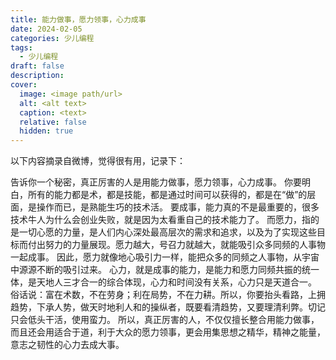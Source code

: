 ```yaml
---
title: 能力做事，愿力领事，心力成事
date: 2024-02-05
categories: 少儿编程
tags:
  - 少儿编程
draft: false
description: 
cover:
  image: <image path/url>
  alt: <alt text>
  caption: <text>
  relative: false
  hidden: true
---
```

以下内容摘录自微博，觉得很有用，记录下：

告诉你一个秘密，真正厉害的人是用能力做事，愿力领事，心力成事。 你要明白，所有的能力都是术，都是技能，都是通过时间可以获得的，都是在“做”的层面，是操作而已，是熟能生巧的技术活。 要成事，能力真的不是最重要的，很多技术牛人为什么会创业失败，就是因为太看重自己的技术能力了。 而愿力，指的是一切心愿的力量，是人们内心深处最高层次的需求和追求，以及为了实现这些目标而付出努力的力量展现。愿力越大，号召力就越大，就能吸引众多同频的人事物一起成事。 因此，愿力就像地心吸引力一样，能把众多的同频之人事物，从宇宙中源源不断的吸引过来。 心力，就是成事的能力，是能力和愿力同频共振的统一体，是天地人三才合一的综合体现，心力和时间没有关系，心力只是天道合一。 俗话说：富在术数，不在劳身；利在局势，不在力耕。所以，你要抬头看路，上拥趋势，下承人势，做天时地利人和的操纵者，既要看清趋势，又要理清利弊。切记只会低头干活，使用蛮力。 所以，真正厉害的人，不仅仅擅长整合用能力做事，而且还会用适合于道，利于大众的愿力领事，更会用集思想之精华，精神之能量，意志之韧性的心力去成大事。